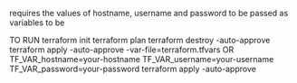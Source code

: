 requires the values of hostname, username and password to be passed as variables to be 

TO RUN
terraform init
terraform plan
terraform destroy -auto-approve
terraform apply -auto-approve -var-file=terraform.tfvars
OR 
TF_VAR_hostname=your-hostname
TF_VAR_username=your-username
TF_VAR_password=your-password
terraform apply -auto-approve
